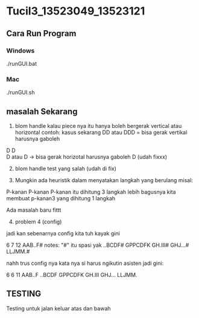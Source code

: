 # Tucil3_13523049_13523121

## Cara Run Program
### Windows
./runGUI.bat
### Mac
./runGUI.sh

## masalah Sekarang

1. blom handle kalau piece nya itu hanya boleh bergerak vertical atau horizontal
contoh: kasus sekarang 
DD atau DDD = bisa gerak vertikal harusnya gaboleh

D        D    
D  atau  D    -> bisa gerak horizotal harusnya gaboleh
         D
(udah fixxx)


2. blom handle test yang salah (udah di fix)


3. Mungkin ada heuristik dalam menyatakan langkah yang berulang misal:

P-kanan P-kanan P-kanan itu dihitung 3 langkah
lebih bagusnya kita membuat p-kanan3 yang dihitung 1 langkah




Ada masalah baru fittt

4. problem 4 (config)

jadi kan sebenarnya config kita tuh kayak gini 

6 7
12
AAB..F#    notes: "#" itu spasi yak
..BCDF# 
GPPCDFK
GH.III# 
GHJ...# 
LLJMM.#

nahh trus config nya kata nya si harus ngikutin asisten jadi gini:


6 6
11
AAB..F
..BCDF
GPPCDFK
GH.III
GHJ...
LLJMM.


## TESTING

Testing untuk jalan keluar atas dan bawah
